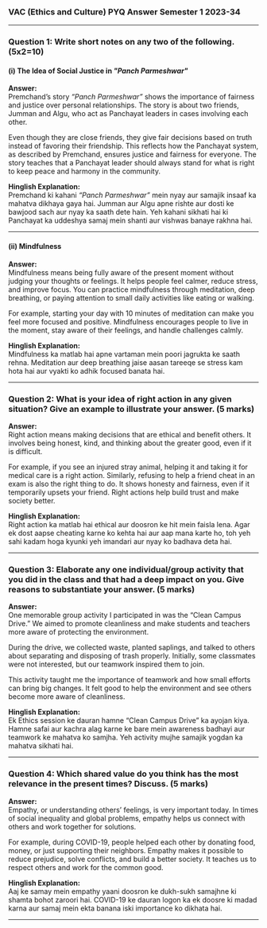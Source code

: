 ### VAC (Ethics and Culture) PYQ Answer Semester 1 2023-34

---

### Question 1: Write short notes on any two of the following. (5x2=10)

#### (i) The Idea of Social Justice in *"Panch Parmeshwar"*  
**Answer:**  
Premchand’s story *“Panch Parmeshwar”* shows the importance of fairness and justice over personal relationships. The story is about two friends, Jumman and Algu, who act as Panchayat leaders in cases involving each other.  

Even though they are close friends, they give fair decisions based on truth instead of favoring their friendship. This reflects how the Panchayat system, as described by Premchand, ensures justice and fairness for everyone. The story teaches that a Panchayat leader should always stand for what is right to keep peace and harmony in the community.  

**Hinglish Explanation:**  
Premchand ki kahani *“Panch Parmeshwar”* mein nyay aur samajik insaaf ka mahatva dikhaya gaya hai. Jumman aur Algu apne rishte aur dosti ke bawjood sach aur nyay ka saath dete hain. Yeh kahani sikhati hai ki Panchayat ka uddeshya samaj mein shanti aur vishwas banaye rakhna hai.  

---

#### (ii) Mindfulness  
**Answer:**  
Mindfulness means being fully aware of the present moment without judging your thoughts or feelings. It helps people feel calmer, reduce stress, and improve focus. You can practice mindfulness through meditation, deep breathing, or paying attention to small daily activities like eating or walking.  

For example, starting your day with 10 minutes of meditation can make you feel more focused and positive. Mindfulness encourages people to live in the moment, stay aware of their feelings, and handle challenges calmly.  

**Hinglish Explanation:**  
Mindfulness ka matlab hai apne vartaman mein poori jagrukta ke saath rehna. Meditation aur deep breathing jaise aasan tareeqe se stress kam hota hai aur vyakti ko adhik focused banata hai.  

---

### Question 2: What is your idea of right action in any given situation? Give an example to illustrate your answer. (5 marks)

**Answer:**  
Right action means making decisions that are ethical and benefit others. It involves being honest, kind, and thinking about the greater good, even if it is difficult.  

For example, if you see an injured stray animal, helping it and taking it for medical care is a right action. Similarly, refusing to help a friend cheat in an exam is also the right thing to do. It shows honesty and fairness, even if it temporarily upsets your friend. Right actions help build trust and make society better.  

**Hinglish Explanation:**  
Right action ka matlab hai ethical aur doosron ke hit mein faisla lena. Agar ek dost aapse cheating karne ko kehta hai aur aap mana karte ho, toh yeh sahi kadam hoga kyunki yeh imandari aur nyay ko badhava deta hai.  

---

### Question 3: Elaborate any one individual/group activity that you did in the class and that had a deep impact on you. Give reasons to substantiate your answer. (5 marks)

**Answer:**  
One memorable group activity I participated in was the “Clean Campus Drive.” We aimed to promote cleanliness and make students and teachers more aware of protecting the environment.  

During the drive, we collected waste, planted saplings, and talked to others about separating and disposing of trash properly. Initially, some classmates were not interested, but our teamwork inspired them to join.  

This activity taught me the importance of teamwork and how small efforts can bring big changes. It felt good to help the environment and see others become more aware of cleanliness.  

**Hinglish Explanation:**  
Ek Ethics session ke dauran hamne “Clean Campus Drive” ka ayojan kiya. Hamne safai aur kachra alag karne ke bare mein awareness badhayi aur teamwork ke mahatva ko samjha. Yeh activity mujhe samajik yogdan ka mahatva sikhati hai.  

---

### Question 4: Which shared value do you think has the most relevance in the present times? Discuss. (5 marks)

**Answer:**  
Empathy, or understanding others’ feelings, is very important today. In times of social inequality and global problems, empathy helps us connect with others and work together for solutions.  

For example, during COVID-19, people helped each other by donating food, money, or just supporting their neighbors. Empathy makes it possible to reduce prejudice, solve conflicts, and build a better society. It teaches us to respect others and work for the common good.  

**Hinglish Explanation:**  
Aaj ke samay mein empathy yaani doosron ke dukh-sukh samajhne ki shamta bohot zaroori hai. COVID-19 ke dauran logon ka ek doosre ki madad karna aur samaj mein ekta banana iski importance ko dikhata hai.  

---  
